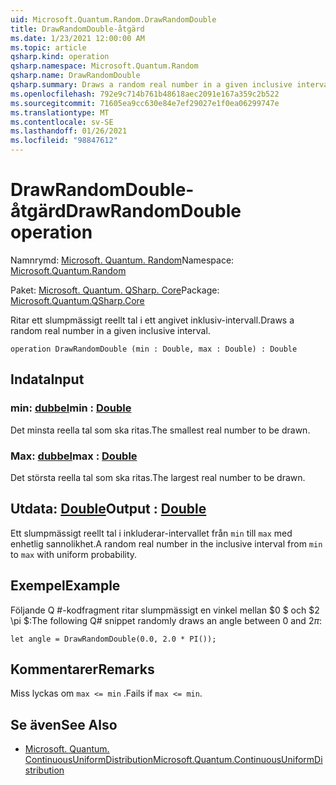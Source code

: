 ```yaml
---
uid: Microsoft.Quantum.Random.DrawRandomDouble
title: DrawRandomDouble-åtgärd
ms.date: 1/23/2021 12:00:00 AM
ms.topic: article
qsharp.kind: operation
qsharp.namespace: Microsoft.Quantum.Random
qsharp.name: DrawRandomDouble
qsharp.summary: Draws a random real number in a given inclusive interval.
ms.openlocfilehash: 792e9c714b761b48618aec2091e167a359c2b522
ms.sourcegitcommit: 71605ea9cc630e84e7ef29027e1f0ea06299747e
ms.translationtype: MT
ms.contentlocale: sv-SE
ms.lasthandoff: 01/26/2021
ms.locfileid: "98847612"
---
```

# <a name="drawrandomdouble-operation"></a><span data-ttu-id="dafb7-102">DrawRandomDouble-åtgärd</span><span class="sxs-lookup"><span data-stu-id="dafb7-102">DrawRandomDouble operation</span></span>

<span data-ttu-id="dafb7-103">Namnrymd: [Microsoft. Quantum. Random](xref:Microsoft.Quantum.Random)</span><span class="sxs-lookup"><span data-stu-id="dafb7-103">Namespace: [Microsoft.Quantum.Random](xref:Microsoft.Quantum.Random)</span></span>

<span data-ttu-id="dafb7-104">Paket: [Microsoft. Quantum. QSharp. Core](https://nuget.org/packages/Microsoft.Quantum.QSharp.Core)</span><span class="sxs-lookup"><span data-stu-id="dafb7-104">Package: [Microsoft.Quantum.QSharp.Core](https://nuget.org/packages/Microsoft.Quantum.QSharp.Core)</span></span>


<span data-ttu-id="dafb7-105">Ritar ett slumpmässigt reellt tal i ett angivet inklusiv-intervall.</span><span class="sxs-lookup"><span data-stu-id="dafb7-105">Draws a random real number in a given inclusive interval.</span></span>

```qsharp
operation DrawRandomDouble (min : Double, max : Double) : Double
```


## <a name="input"></a><span data-ttu-id="dafb7-106">Indata</span><span class="sxs-lookup"><span data-stu-id="dafb7-106">Input</span></span>

### <a name="min--double"></a><span data-ttu-id="dafb7-107">min: [dubbel](xref:microsoft.quantum.lang-ref.double)</span><span class="sxs-lookup"><span data-stu-id="dafb7-107">min : [Double](xref:microsoft.quantum.lang-ref.double)</span></span>

<span data-ttu-id="dafb7-108">Det minsta reella tal som ska ritas.</span><span class="sxs-lookup"><span data-stu-id="dafb7-108">The smallest real number to be drawn.</span></span>


### <a name="max--double"></a><span data-ttu-id="dafb7-109">Max: [dubbel](xref:microsoft.quantum.lang-ref.double)</span><span class="sxs-lookup"><span data-stu-id="dafb7-109">max : [Double](xref:microsoft.quantum.lang-ref.double)</span></span>

<span data-ttu-id="dafb7-110">Det största reella tal som ska ritas.</span><span class="sxs-lookup"><span data-stu-id="dafb7-110">The largest real number to be drawn.</span></span>



## <a name="output--double"></a><span data-ttu-id="dafb7-111">Utdata: [Double](xref:microsoft.quantum.lang-ref.double)</span><span class="sxs-lookup"><span data-stu-id="dafb7-111">Output : [Double](xref:microsoft.quantum.lang-ref.double)</span></span>

<span data-ttu-id="dafb7-112">Ett slumpmässigt reellt tal i inkluderar-intervallet från `min` till `max` med enhetlig sannolikhet.</span><span class="sxs-lookup"><span data-stu-id="dafb7-112">A random real number in the inclusive interval from `min` to `max` with uniform probability.</span></span>

## <a name="example"></a><span data-ttu-id="dafb7-113">Exempel</span><span class="sxs-lookup"><span data-stu-id="dafb7-113">Example</span></span>

<span data-ttu-id="dafb7-114">Följande Q #-kodfragment ritar slumpmässigt en vinkel mellan $0 $ och $2 \pi $:</span><span class="sxs-lookup"><span data-stu-id="dafb7-114">The following Q# snippet randomly draws an angle between $0$ and $2 \pi$:</span></span>

```qsharp
let angle = DrawRandomDouble(0.0, 2.0 * PI());
```

## <a name="remarks"></a><span data-ttu-id="dafb7-115">Kommentarer</span><span class="sxs-lookup"><span data-stu-id="dafb7-115">Remarks</span></span>

<span data-ttu-id="dafb7-116">Miss lyckas om `max <= min` .</span><span class="sxs-lookup"><span data-stu-id="dafb7-116">Fails if `max <= min`.</span></span>

## <a name="see-also"></a><span data-ttu-id="dafb7-117">Se även</span><span class="sxs-lookup"><span data-stu-id="dafb7-117">See Also</span></span>

- [<span data-ttu-id="dafb7-118">Microsoft. Quantum. ContinuousUniformDistribution</span><span class="sxs-lookup"><span data-stu-id="dafb7-118">Microsoft.Quantum.ContinuousUniformDistribution</span></span>](xref:Microsoft.Quantum.ContinuousUniformDistribution)